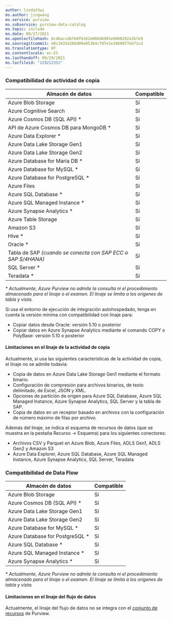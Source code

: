 ```yaml
---
author: linda33wj
ms.author: jingwang
ms.service: purview
ms.subservice: purview-data-catalog
ms.topic: include
ms.date: 09/27/2021
ms.openlocfilehash: 8c4baccdbfb0f6162e666d6901e0080202a3b7e9
ms.sourcegitcommit: e8c34354266d00e85364cf07e1e39600f7eb71cd
ms.translationtype: HT
ms.contentlocale: es-ES
ms.lasthandoff: 09/29/2021
ms.locfileid: "129212352"
---
```

### <a name="copy-activity-support"></a>Compatibilidad de actividad de copia

| Almacén de datos | Compatible | 
| ------------------- | ------------------- | 
| Azure Blob Storage | Sí |
| Azure Cognitive Search | Sí | 
| Azure Cosmos DB (SQL API) \* | Sí | 
| API de Azure Cosmos DB para MongoDB \* | Sí |
| Azure Data Explorer \* | Sí | 
| Azure Data Lake Storage Gen1 | Sí | 
| Azure Data Lake Storage Gen2 | Sí | 
| Azure Database for Maria DB \* | Sí | 
| Azure Database for MySQL \* | Sí | 
| Azure Database for PostgreSQL \* | Sí |
| Azure Files | Sí | 
| Azure SQL Database \* | Sí | 
| Azure SQL Managed Instance \* | Sí | 
| Azure Synapse Analytics \* | Sí | 
| Azure Table Storage | Sí |
| Amazon S3 | Sí | 
| Hive \* | Sí | 
| Oracle \* | Sí |
| Tabla de SAP *(cuando se conecta con SAP ECC o SAP S/4HANA)* | Sí |
| SQL Server \* | Sí | 
| Teradata \* | Sí |

*\* Actualmente, Azure Purview no admite la consulta ni el procedimiento almacenado para el linaje o el examen. El linaje se limita a los orígenes de tabla y vista.*

Si usa el entorno de ejecución de integración autohospedado, tenga en cuenta la versión mínima con compatibilidad con linaje para:
- Copiar datos desde Oracle: versión 5.10 o posterior
- Copiar datos en Azure Synapse Analytics mediante el comando COPY o PolyBase: versión 5.10 o posterior

#### <a name="limitations-on-copy-activity-lineage"></a>Limitaciones en el linaje de la actividad de copia

Actualmente, si usa las siguientes características de la actividad de copia, el linaje no se admite todavía:

- Copia de datos en Azure Data Lake Storage Gen1 mediante el formato binario.
- Configuración de compresión para archivos binarios, de texto delimitado, de Excel, JSON y XML.
- Opciones de partición de origen para Azure SQL Database, Azure SQL Managed Instance, Azure Synapse Analytics, SQL Server y la tabla de SAP.
- Copia de datos en un receptor basado en archivos con la configuración de número máximo de filas por archivo.

Además del linaje, se indica el esquema de recursos de datos (que se muestra en la pestaña Recurso -> Esquema) para los siguientes conectores:

- Archivos CSV y Parquet en Azure Blob, Azure Files, ADLS Gen1, ADLS Gen2 y Amazon S3
- Azure Data Explorer, Azure SQL Database, Azure SQL Managed Instance, Azure Synapse Analytics, SQL Server, Teradata

### <a name="data-flow-support"></a>Compatibilidad de Data Flow

| Almacén de datos | Compatible |
| ------------------- | ------------------- | 
| Azure Blob Storage | Sí |
| Azure Cosmos DB (SQL API) \* | Sí | 
| Azure Data Lake Storage Gen1 | Sí |
| Azure Data Lake Storage Gen2 | Sí |
| Azure Database for MySQL \* | Sí | 
| Azure Database for PostgreSQL \* | Sí |
| Azure SQL Database \* | Sí |
| Azure SQL Managed Instance \* | Sí | 
| Azure Synapse Analytics \* | Sí |

*\* Actualmente, Azure Purview no admite la consulta ni el procedimiento almacenado para el linaje o el examen. El linaje se limita a los orígenes de tabla y vista.*

#### <a name="limitations-on-data-flow-lineage"></a>Limitaciones en el linaje del flujo de datos

Actualmente, el linaje del flujo de datos no se integra con el [conjunto de recursos](../concept-resource-sets.md) de Purview.
